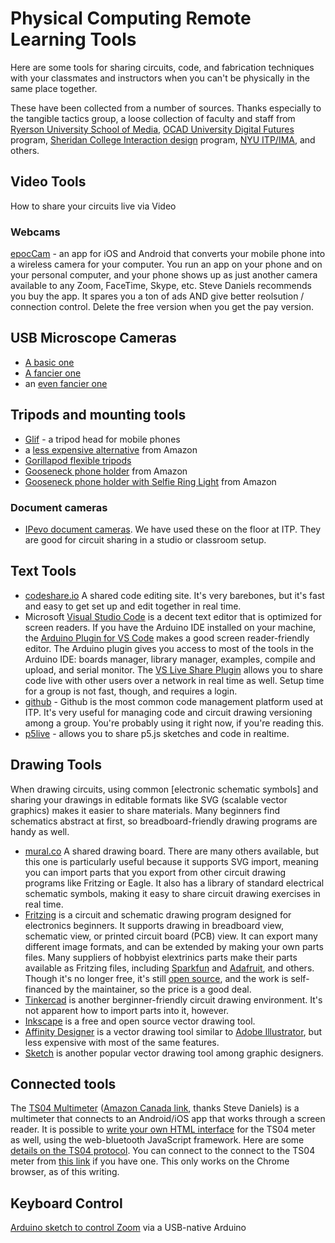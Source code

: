 # Physical Computing Remote Learning Tools

Here are some tools for sharing circuits, code, and fabrication techniques with your classmates and instructors when you can't be physically in the same place together. 

These have been collected from a number of sources. Thanks especially to the tangible tactics group, a loose collection of faculty and staff from  [Ryerson University School of Media](https://www.ryerson.ca/rta/About/), [OCAD University Digital Futures](https://www.ocadu.ca/academics/undergraduate-studies/digital-futures) program, [Sheridan College Interaction design](https://academics.sheridancollege.ca/programs/bachelor-of-interaction-design) program, [NYU ITP/IMA](https://itp.nyu.edu), and others.  

## Video Tools

How to share your circuits live via Video

### Webcams

[epocCam](https://www.kinoni.com/) - an app for iOS and Android that converts your mobile phone into a wireless camera for your computer. You run an app on your phone and on your personal computer, and your phone shows up as just another camera available to any Zoom, FaceTime, Skype, etc. Steve Daniels recommends you buy the app. It spares you a ton of ads AND give better reolsution / connection control.  Delete the free version when you get the pay version.

## USB Microscope Cameras
* [A basic one](https://www.amazon.ca/gp/product/B00XNYXQHE)
* [A fancier one](https://www.amazon.ca/STPCTOU-Wireless-Microscope-50X-1000X-Handheld/dp/B07YL3HZCB)
* an [even fancier one](https://www.amazon.ca/Jiusion-Microscope-Resolution-Magnification-Compatible/dp/B081F64YLB)


## Tripods and mounting tools

* [Glif](https://www.studioneat.com/products/glif) - a tripod head for mobile phones
* a [less expensive alternative](https://smile.amazon.com/gp/product/B072KNBV21/ref=ppx_yo_dt_b_search_asin_title?ie=UTF8&psc=1) from Amazon
* [Gorillapod flexible tripods](https://joby.com/us-en/gorillapod-flexible-camera-tripods/)
* [Gooseneck phone holder](https://www.amazon.com/Phone-Holder-Bed-Gooseneck-Mount/dp/B07PLF1KMB/) from Amazon
* [Gooseneck phone holder with Selfie Ring Light](https://www.amazon.com/dp/B07BTH1F3M/) from Amazon


### Document cameras

* [IPevo document cameras](https://www.ipevo.com/products/vz-r
). We have used these on the floor at ITP. They are good for circuit sharing in a studio or classroom setup.

## Text Tools

* [codeshare.io](https://codeshare.io/) A shared code editing site. It's very barebones, but it's fast and easy to get set up and edit together in real time. 
* Microsoft [Visual Studio Code](https://code.visualstudio.com/) is a decent text editor that is optimized for screen readers. If you have the Arduino IDE installed on your machine, the [Arduino Plugin for VS Code](https://marketplace.visualstudio.com/items?itemName=vsciot-vscode.vscode-arduino) makes a good screen reader-friendly editor. The Arduino plugin gives you access to most of the tools in the Arduino IDE: boards manager, library manager, examples, compile and upload, and serial monitor. The [VS Live Share Plugin](https://marketplace.visualstudio.com/items?itemName=MS-vsliveshare.vsliveshare) allows you to share code live with other users over a network in real time as well. Setup time for a group is not fast, though, and requires a login.
* [github](https://github.com/) - Github is the most common code management platform used at ITP. It's very useful for managing code and circuit drawing versioning among a group. You're probably using it right now, if you're reading this. 
* [p5live](https://teddavis.org/p5live/) - allows you to share p5.js sketches and code in realtime. 

## Drawing Tools

When drawing circuits, using common [electronic schematic symbols] and sharing your drawings in editable formats like SVG (scalable vector graphics) makes it easier to share materials. Many beginners find schematics abstract at first, so breadboard-friendly drawing programs are handy as well.

* [mural.co](https://www.mural.co/) A shared drawing board. There are many others available, but this one is particularly useful because it supports SVG import, meaning you can import parts that you export from other circuit drawing programs like Fritzing or Eagle. It also has a library of standard electrical schematic symbols, making it easy to share circuit drawing exercises in real time.
* [Fritzing](https://fritzing.org/) is a circuit and schematic drawing program designed for electronics beginners. It supports drawing in breadboard view, schematic view, or printed circuit board (PCB) view. It can export many different image formats, and can be extended by making your own parts files. Many suppliers of hobbyist elextrinics parts make their parts available as Fritzing files, including [Sparkfun](https://github.com/sparkfun/Fritzing_Parts) and [Adafruit](https://github.com/adafruit/Fritzing-Library), and others.  Though it's no longer free, it's still [open source](https://github.com/fritzing/fritzing-app), and the work is self-financed by the maintainer, so the price is a good deal. 
* [Tinkercad](https://www.tinkercad.com/learn/circuits) is another berginner-friendly circuit drawing environment. It's not apparent how to import parts into it, however.
* [Inkscape](https://inkscape.org/) is a free and open source vector drawing tool.
* [Affinity Designer](https://affinity.serif.com/en-us/designer/) is a vector drawing tool similar to [Adobe Illustrator](https://www.adobe.com/products/illustrator.html), but less expensive with most of the same features. 
* [Sketch](https://www.sketch.com/) is another popular vector drawing tool among graphic designers. 

## Connected tools

The [TS04 Multimeter](https://www.generaltools.com/ts04-digitalmultimeter) ([Amazon Canada link](https://www.amazon.ca/General-Tools-TS04-Multimeter-Auto-Ranging/dp/B01FHQ3V8O), thanks Steve Daniels) is a multimeter that connects to an Android/iOS app that works through a screen reader. It is possible to [write your own HTML interface](https://github.com/tigoe/TS04-Bluetooth-Meter) for the TS04 meter as well, using the web-bluetooth JavaScript framework. Here are some [details on the TS04 protocol](https://www.tigoe.com/pcomp/code/javascript/1309/). You can connect to the connect to the TS04 meter from [this link](https://htmlpreview.github.io/?https://raw.githubusercontent.com/tigoe/TS04-Bluetooth-Meter/master/index.html) if you have one. This only works on the Chrome browser, as of this writing. 

##  Keyboard Control 

[Arduino sketch to control Zoom](https://github.com/ITPNYU/physcomp/tree/master/Labs/LabKeyboardZoom/KeyboardPushbuttonZoomControl) via a USB-native Arduino

